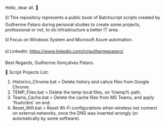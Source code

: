 Hello, dear all. 👋

☑️ This repository represents a public book of Batchscript scripts created by Guilherme Pataro during personal studies to create some projects, professional or not, to do Infrastructure a better IT area.

☑️ Focus on Windows System and Microsoft Azure automation.

☑️ LinkedIn: https://www.linkedin.com/in/guilhermepataro/

Best Regards, Guilherme Gonçalves Pataro.

📜 Script Projects List:

1. Historico_Chrome.bat > Delete history and cahce files from Google Chrome.
2. TEMP_Files.bat > Delete the temp local files, on %temp% path.
3. Teams_Cache.bat > Delete the cache files from MS Teams, and apply 'flush/dns' on end.
4. Reset_Wifi.bat > Reset Wi-Fi configurations when wireless not connect on external networks, once the DNS was inserted wrongly (or automatically by some software).
